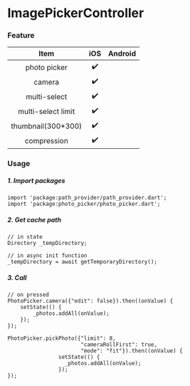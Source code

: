 # ImagePickerController

### Feature

| Item | iOS | Android |
| :-: | :-: | :-: |
| photo picker | ✔️ |  |
| camera |  ✔️  |  |
| multi-select | ✔️ |  |
| multi-select limit | ✔️ |  |
| thumbnail(300*300) | ✔️ |  |
| compression | ✔️ |  |


### Usage

##### 1. Import packages

```
import 'package:path_provider/path_provider.dart';
import 'package:photo_picker/photo_picker.dart';
```

##### 2. Get cache path

```
// in state
Directory _tempDirectory;
```

```
// in async init function
_tempDirectory = await getTemporaryDirectory();
```
##### 3. Call
```
// on pressed
PhotoPicker.camera({"edit": false}).then((onValue) {
    setState(() {
        _photos.addAll(onValue);
    });
});

PhotoPicker.pickPhoto({"limit": 8, 
                       "cameraRollFirst": true, 
                       "mode": "fit"}).then((onValue) {
                setState(() {
                  _photos.addAll(onValue);
                });
});

```


